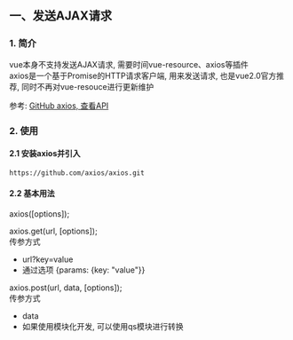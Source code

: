 ## 一、发送AJAX请求
### 1. 简介
vue本身不支持发送AJAX请求, 需要时间vue-resource、axios等插件  
axios是一个基于Promise的HTTP请求客户端, 用来发送请求, 也是vue2.0官方推荐, 同时不再对vue-resouce进行更新维护

参考: [GitHub axios, 查看API](https://github.com/axios/axios)

### 2. 使用
#### 2.1 安装axios并引入
```
https://github.com/axios/axios.git
```
#### 2.2 基本用法
axios([options]);  

axios.get(url, [options]);   
传参方式
- url?key=value  
- 通过选项 {params: {key: "value"}} 

axios.post(url, data, [options]);  
传参方式  
- data
- 如果使用模块化开发, 可以使用qs模块进行转换